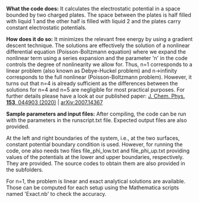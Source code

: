 **What the code does:**
It calculates the electrostatic potential in a space bounded by two charged plates. The space between the plates is half filled with liquid 1 and the other half is filled with liquid 2 and the plates carry constant electrostatic potentials.

**How does it do so:**
It minimizes the relevant free energy by using a gradient descent technique. The solutions are effectively the solution of a nonlinear differential equation (Poisson-Boltzmann equation) where we expand the nonlinear term using a series expansion and the parameter 'n' in the code controls the degree of nonlinearity we allow for. Thus, n=1 corresponds to a linear problem (also known as Debye-Huckel problem) and n->infinity corresponds to the full nonlinear (Poisson-Boltzmann problem). However, it turns out that n=4 is already sufficient as the differences between the solutions for n=4 and n=5 are negligible for most practical purposes. For further details please have a look at our published paper: [J. Chem. Phys. **153**, 044903 (2020)](https://doi.org/10.1063/5.0013298) | [arXiv:2007.14367](https://doi.org/10.48550/arXiv.2007.14367)

**Sample parameters and input files:**
After compiling, the code can be run with the parameters in the runscript.txt file. Expected output files are also provided.

At the left and right boundaries of the system, i.e., at the two surfaces, constant potential boundary condition is used. However, for running the code, one also needs two files file_phi_low.txt and file_phi_up.txt providing values of the potentials at the lower and upper boundaries, respectively. They are provided. The source codes to obtain them are also provided in the subfolders.

For n=1, the problem is linear and exact analytical solutions are available. Those can be computed for each setup using the Mathematica scripts named 'Exact.nb' to check the accuracy.
